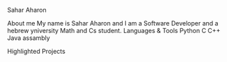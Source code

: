 Sahar Aharon


About me
My name is Sahar Aharon and I am a Software Developer and a hebrew yniversity Math and Cs student.
Languages & Tools
Python
C
C++
Java
assambly

Highlighted Projects

